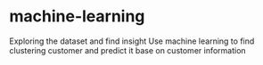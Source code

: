 # machine-learning

Exploring the dataset and find insight
Use machine learning to find clustering customer and predict it base on customer information
